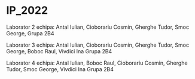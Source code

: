 # IP_2022
Laborator 2 echipa: Antal Iulian, Cioborariu Cosmin, Gherghe Tudor, Smoc George, Grupa 2B4

Laborator 3 echipa: Antal Iulian, Cioborariu Cosmin, Gherghe Tudor, Smoc George, Boboc Raul, Vivdici Ina Grupa 2B4

Laborator 4 echipa: Antal Iulian, Boboc Raul, Cioborariu Cosmin, Gherghe Tudor, Smoc George, Vivdici Ina Grupa 2B4
